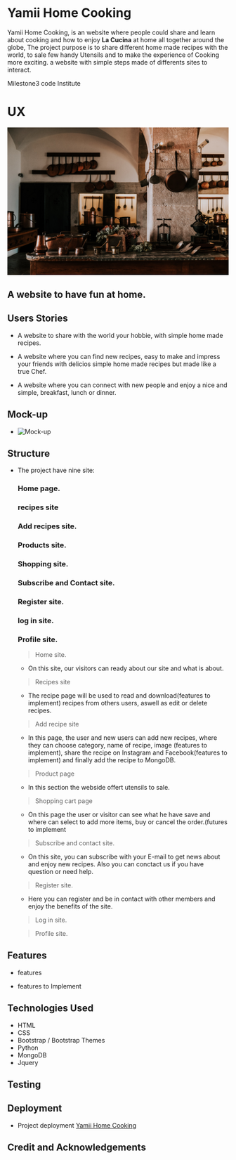# Yamii Home Cooking

Yamii Home Cooking, is an website where people could share and learn about cooking and how to enjoy **La Cucina** at home all together around the globe,
The project purpose is to share different home made recipes with the world, to sale few handy Utensils and to make the experience of Cooking more exciting.
a website with simple steps made of differents sites to interact.

Milestone3 code Institute

# UX

<img src="static/img/oleksandr-kurchev-9gtiGV76NnM-unsplash.jpg">

## A website to have fun at home.

## Users Stories

  - A website to share with the world your hobbie, with simple home made recipes.
  
  - A website where you can find new recipes, easy to make and impress your friends with delicios simple home made recipes but made like a true Chef.
  
  - A website where you can connect with new people and enjoy a nice and simple, breakfast, lunch or dinner.

## Mock-up

*  ![Mock-up](https://github.com/Dbyu85/yamii-home-cooking/tree/master/static/img/Mockup)

## Structure

* The project have nine site:
  
  ### Home page.
  ### recipes site
  ### Add recipes site.
  ### Products site.
  ### Shopping site.
  ### Subscribe and Contact site.
  ### Register site.
  ### log in site.
  ### Profile site.
  
  
  > Home site.
    - On this site, our visitors can ready about our site and what is about.
  
  > Recipes site
   - The recipe page will be used to read and download(features to implement) recipes from others users, aswell as edit or delete recipes.
   
  > Add recipe site
    - In this page, the user and new users can add new recipes, where they can choose category, name of recipe, image (features to implement), share the recipe on Instagram and 
      Facebook(features to implement) and finally add the recipe to MongoDB.
      
  > Product page
    - In this section the webside offert utensils to sale.
    
  > Shopping cart page
    - On this page the user or visitor can see what he have save and where can select to add more items, buy or cancel the order.(futures to implement
  
  > Subscribe and contact site.
    - On this site, you can subscribe with your E-mail to get news about and enjoy new recipes.
    Also you can conctact us if you have question or need help.
    
  > Register site.
    - Here you can register and be in contact with other members and enjoy the benefits of the site.
    
  > Log in site.
    
  > Profile site.

## Features

* features

* features to Implement

## Technologies Used

* HTML
* CSS
* Bootstrap / Bootstrap Themes
* Python
* MongoDB
* Jquery

## Testing

## Deployment
 - Project deployment [Yamii Home Cooking](https://yamii-home-cooking.herokuapp.com/)

## Credit and Acknowledgements


